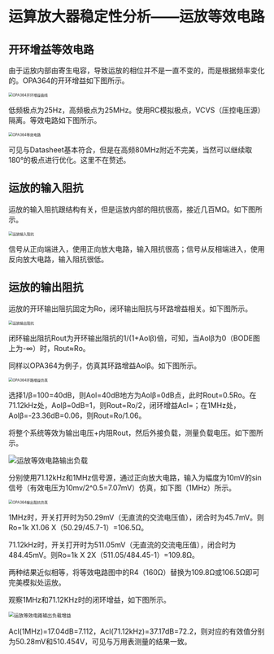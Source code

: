 # 运算放大器稳定性分析——运放等效电路

## 开环增益等效电路

由于运放内部由寄生电容，导致运放的相位并不是一直不变的，而是根据频率变化的。OPA364的开环增益如下图所示。

<img src="https://mythidea.oss-cn-beijing.aliyuncs.com/OPA364%E5%BC%80%E7%8E%AF%E5%A2%9E%E7%9B%8A%E6%9B%B2%E7%BA%BF.png" alt="OPA364开环增益曲线" style="zoom:50%;" />

低频极点为25Hz，高频极点为25MHz。使用RC模拟极点，VCVS（压控电压源）隔离。等效电路如下图所示。

<img src="https://mythidea.oss-cn-beijing.aliyuncs.com/OPA364%E7%AD%89%E6%95%88%E7%94%B5%E8%B7%AF.png" alt="OPA364等效电路" style="zoom: 50%;" />

可见与Datasheet基本符合，但是在高频80MHz附近不完美，当然可以继续取180°的极点进行优化。这里不在赘述。

## 运放的输入阻抗

运放的输入阻抗跟结构有关，但是运放内部的阻抗很高，接近几百MΩ。如下图所示。

<img src="https://mythidea.oss-cn-beijing.aliyuncs.com/%E8%BF%90%E6%94%BE%E8%BE%93%E5%85%A5%E9%98%BB%E6%8A%97.png" alt="运放输入阻抗" style="zoom:50%;" />

信号从正向端进入，使用正向放大电路，输入阻抗很高；信号从反相端进入，使用反向放大电路，输入阻抗很低。

## 运放的输出阻抗

运放的开环输出阻抗固定为Ro，闭环输出阻抗与环路增益相关。如下图所示。

<img src="https://mythidea.oss-cn-beijing.aliyuncs.com/%E8%BF%90%E6%94%BE%E8%BE%93%E5%87%BA%E9%98%BB%E6%8A%97.png" alt="运放输出阻抗" style="zoom:50%;" />

闭环输出阻抗Rout为开环输出阻抗的1/(1+Aolβ)倍，可知，当Aolβ为0（BODE图上为-∞）时，Rout≈Ro。

同样以OPA364为例子，仿真其环路增益Aolβ。如下图所示。

<img src="https://mythidea.oss-cn-beijing.aliyuncs.com/OPA364%E7%8E%AF%E8%B7%AF%E5%A2%9E%E7%9B%8A%E4%BB%BF%E7%9C%9F.png" alt="OPA364环路增益仿真" style="zoom:50%;" />

选择1/β=100=40dB，则Aol=40dB地方为Aolβ=0dB点，此时Rout=0.5Ro。在71.12kHz处，Aolβ=0dB=1，则Rout=Ro/2，闭环增益Acl=；在1MHz处，Aolβ=-23.36dB=0.06，则Rout=Ro/1.06。

将整个系统等效为输出电压+内阻Rout，然后外接负载，测量负载电压。如下图所示。

![运放等效电路输出负载](https://mythidea.oss-cn-beijing.aliyuncs.com/%E8%BF%90%E6%94%BE%E7%AD%89%E6%95%88%E7%94%B5%E8%B7%AF%E8%BE%93%E5%87%BA%E8%B4%9F%E8%BD%BD.png)

分别使用71.12kHz和1MHz信号源，通过正向放大电路，输入为幅度为10mV的sin信号（有效电压为10mv/2^0.5=7.07mV）仿真，如下图（1MHz）所示。

<img src="https://mythidea.oss-cn-beijing.aliyuncs.com/OPA364%E8%BE%93%E5%87%BA%E9%98%BB%E6%8A%97%E4%BB%BF%E7%9C%9F.png" alt="OPA364输出阻抗仿真" style="zoom:50%;" />

1MHz时，开关打开时为50.29mV（无直流的交流电压值），闭合时为45.7mV。则Ro=1k X1.06 X（50.29/45.7-1）=106.5Ω。

71.12kHz时，开关打开时为511.05mV（无直流的交流电压值），闭合时为484.45mV。则Ro=1k X 2X（511.05/484.45-1）=109.8Ω。

两种结果近似相等，将等效电路图中的R4（160Ω）替换为109.8Ω或106.5Ω即可完美模拟处运放。



观察1MHz和71.12KHz时的闭环增益，如下图所示。

<img src="https://mythidea.oss-cn-beijing.aliyuncs.com/%E8%BF%90%E6%94%BE%E7%AD%89%E6%95%88%E7%94%B5%E8%B7%AF%E8%BE%93%E5%87%BA%E8%B4%9F%E8%BD%BD%E5%A2%9E%E7%9B%8A.png" alt="运放等效电路输出负载增益" style="zoom:67%;" />

Acl(1MHz)=17.04dB=7.112，Acl(71.12kHz)=37.17dB=72.2，则对应的有效值分别为50.28mV和510.454V，可见与万用表测量的结果一致。





